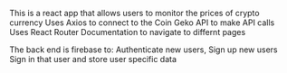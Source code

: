 This is a react app that allows users to monitor the prices of crypto currency
Uses Axios to connect to the Coin Geko API to make API calls
Uses React Router Documentation to navigate to differnt pages

The back end is firebase to:
Authenticate new users,
Sign up new users
Sign in that user and store user specific data